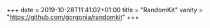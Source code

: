 +++
date = 2019-10-28T11:41:02+01:00
title = "RandomKit"
vanity = "https://github.com/gorgonia/randomkit"
+++


